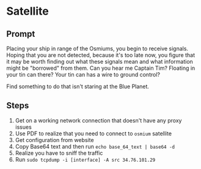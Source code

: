 # Satellite 

## Prompt
Placing your ship in range of the Osmiums, you begin to receive signals. Hoping that you are not detected, because it's too late now, you figure that it may be worth finding out what these signals mean and what information might be "borrowed" from them. Can you hear me Captain Tim? Floating in your tin can there? Your tin can has a wire to ground control?

Find something to do that isn't staring at the Blue Planet.

## Steps
1. Get on a working network connection that doesn't have any proxy issues
2. Use PDF to realize that you need to connect to `osmium` satellite
3. Get configuration from website
4. Copy Base64 text and then run `echo base_64_text | base64 -d`
5. Realize you have to sniff the traffic
6. Run `sudo tcpdump -i [interface] -A src 34.76.101.29`
